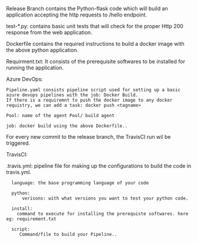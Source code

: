 Release Branch contains the Python-flask code which will build an application 
accepting the http requests to /hello endpoint.


test-*.py: 
    contains basic unit tests that will check for the proper Http 200 response from the web application.

Dockerfile contains the required instructions to build a docker image with the above python application.

Requirment.txt:
    It consists of the prerequisite softwares to be installed for running the application.


Azure DevOps:

    Pipeline.yaml consists pipeline script used for setting up a basic azure devops pipelines with the job: Docker Build.
    If there is a requiremnt to push the docker image to any docker requistry, we can add a task: docker push <tagname>
    
    Pool: name of the agent Pool/ build agent

    job: docker build using the above Dockerfile..


For every new commit to the release branch, the TravisCI run wil be triggered.

TravisCI:

.travis.yml: pipeline file for making up the configurations to build the code in travis.yml.

      language: the base programming language of your code
      
      python: 
          verisons: with what versions you want to test your python code.
          
      install: 
        command to execute for installing the prerequiste softwares. here eg: requirement.txt
        
      script:
         Command/file to build your Pipeline.. 
